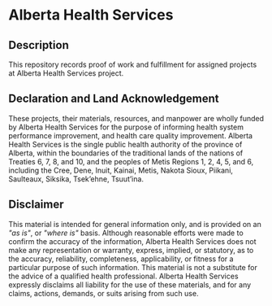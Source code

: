 # Alberta Health Services

## Description
This repository records proof of work and fulfillment for assigned projects at Alberta Health Services project.

## Declaration and Land Acknowledgement
These projects, their materials, resources, and manpower are wholly funded by Alberta Health Services for the purpose of informing health system performance improvement, and health care quality improvement. Alberta Health Services is the single public health authority of the province of Alberta, within the boundaries of the traditional lands of the nations of Treaties 6, 7, 8, and 10, and the peoples of Metis Regions 1, 2, 4, 5, and 6, including the Cree, Dene, Inuit, Kainai, Metis, Nakota Sioux, Piikani, Saulteaux, Siksika, Tsek’ehne, Tsuut’ina.

## Disclaimer
This material is intended for general information only, and is provided on an *"as is"*, or *"where is"* basis. Although reasonable efforts were made to confirm the accuracy of the information, Alberta Health Services does not make any representation or warranty, express, implied, or statutory, as to the accuracy, reliability, completeness, applicability, or fitness for a particular purpose of such information. This material is not a substitute for the advice of a qualified health professional. Alberta Health Services expressly disclaims all liability for the use of these materials, and for any claims, actions, demands, or suits arising from such use.
